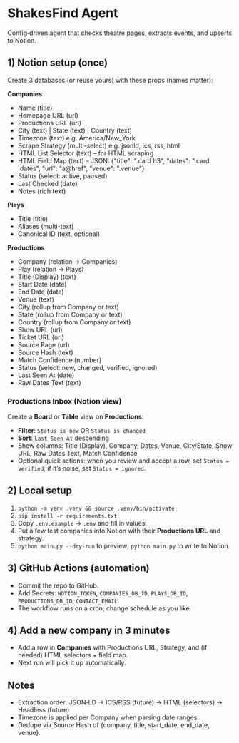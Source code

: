 # ShakesFind Agent

Config‑driven agent that checks theatre pages, extracts events, and upserts to Notion.

## 1) Notion setup (once)
Create 3 databases (or reuse yours) with these props (names matter):

**Companies**
- Name (title)
- Homepage URL (url)
- Productions URL (url)
- City (text) | State (text) | Country (text)
- Timezone (text) e.g. America/New_York
- Scrape Strategy (multi-select) e.g. jsonld, ics, rss, html
- HTML List Selector (text) – for HTML scraping
- HTML Field Map (text) – JSON: {"title": ".card h3", "dates": ".card .dates", "url": "a@href", "venue": ".venue"}
- Status (select: active, paused)
- Last Checked (date)
- Notes (rich text)

**Plays**
- Title (title)
- Aliases (multi-text)
- Canonical ID (text, optional)

**Productions**
- Company (relation → Companies)
- Play (relation → Plays)
- Title (Display) (text)
- Start Date (date)
- End Date (date)
- Venue (text)
- City (rollup from Company or text)
- State (rollup from Company or text)
- Country (rollup from Company or text)
- Show URL (url)
- Ticket URL (url)
- Source Page (url)
- Source Hash (text)
- Match Confidence (number)
- Status (select: new, changed, verified, ignored)
- Last Seen At (date)
- Raw Dates Text (text)

### Productions Inbox (Notion view)
Create a **Board** or **Table** view on **Productions**:
- **Filter**: `Status is new` OR `Status is changed`
- **Sort**: `Last Seen At` descending
- Show columns: Title (Display), Company, Dates, Venue, City/State, Show URL, Raw Dates Text, Match Confidence
- Optional quick actions: when you review and accept a row, set `Status = verified`; if it’s noise, set `Status = ignored`.

## 2) Local setup
1. `python -m venv .venv && source .venv/bin/activate`
2. `pip install -r requirements.txt`
3. Copy `.env.example` → `.env` and fill in values.
4. Put a few test companies into Notion with their **Productions URL** and strategy.
5. `python main.py --dry-run` to preview; `python main.py` to write to Notion.

## 3) GitHub Actions (automation)
- Commit the repo to GitHub.
- Add Secrets: `NOTION_TOKEN`, `COMPANIES_DB_ID`, `PLAYS_DB_ID`, `PRODUCTIONS_DB_ID`, `CONTACT_EMAIL`.
- The workflow runs on a cron; change schedule as you like.

## 4) Add a new company in 3 minutes
- Add a row in **Companies** with Productions URL, Strategy, and (if needed) HTML selectors + field map.
- Next run will pick it up automatically.

## Notes
- Extraction order: JSON‑LD → ICS/RSS (future) → HTML (selectors) → Headless (future)
- Timezone is applied per Company when parsing date ranges.
- Dedupe via Source Hash of {company, title, start_date, end_date, venue}.
